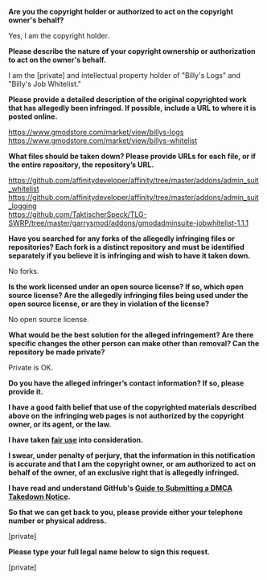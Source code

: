 **Are you the copyright holder or authorized to act on the copyright owner's behalf?**   
   
Yes, I am the copyright holder.   
   
**Please describe the nature of your copyright ownership or authorization to act on the owner's behalf.**   
   
I am the [private] and intellectual property holder of "Billy's Logs" and "Billy's Job Whitelist."   
   
**Please provide a detailed description of the original copyrighted work that has allegedly been infringed. If possible, include a URL to where it is posted online.**   
   
https://www.gmodstore.com/market/view/billys-logs   
https://www.gmodstore.com/market/view/billys-whitelist   
   
**What files should be taken down? Please provide URLs for each file, or if the entire repository, the repository’s URL.**   
   
https://github.com/affinitydeveloper/affinity/tree/master/addons/admin_suit_whitelist   
https://github.com/affinitydeveloper/affinity/tree/master/addons/admin_suit_logging   
https://github.com/TaktischerSpeck/TLG-SWRP/tree/master/garrysmod/addons/gmodadminsuite-jobwhitelist-1.1.1   
   
**Have you searched for any forks of the allegedly infringing files or repositories? Each fork is a distinct repository and must be identified separately if you believe it is infringing and wish to have it taken down.**   
   
No forks.   
   
**Is the work licensed under an open source license? If so, which open source license? Are the allegedly infringing files being used under the open source license, or are they in violation of the license?**   
   
No open source license.   
   
**What would be the best solution for the alleged infringement? Are there specific changes the other person can make other than removal? Can the repository be made private?**   
   
Private is OK.   
   
**Do you have the alleged infringer’s contact information? If so, please provide it.**   
   
**I have a good faith belief that use of the copyrighted materials described above on the infringing web pages is not authorized by the copyright owner, or its agent, or the law.**   
   
**I have taken <a href="https://www.lumendatabase.org/topics/22">fair use</a> into consideration.**   
   
**I swear, under penalty of perjury, that the information in this notification is accurate and that I am the copyright owner, or am authorized to act on behalf of the owner, of an exclusive right that is allegedly infringed.**   
   
**I have read and understand GitHub's <a href="https://help.github.com/articles/guide-to-submitting-a-dmca-takedown-notice/">Guide to Submitting a DMCA Takedown Notice</a>.**   
   
**So that we can get back to you, please provide either your telephone number or physical address.**   
   
[private]  
   
**Please type your full legal name below to sign this request.**   
   
[private] 
